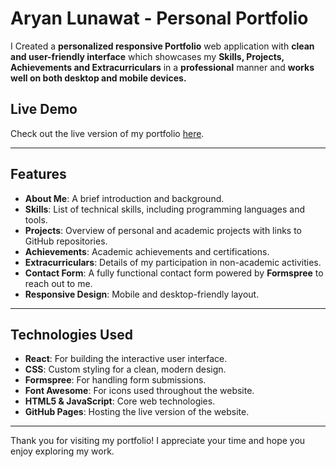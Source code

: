 # Aryan Lunawat - Personal Portfolio

I Created a **personalized responsive Portfolio** web application with **clean and user-friendly interface** which showcases my **Skills, Projects, Achievements and Extracurriculars** in a **professional** manner and **works well on both desktop and mobile devices.**

## Live Demo
Check out the live version of my portfolio [here](https://aryanlunawat555.github.io/Personal-Portfolio/).

---

## Features

- **About Me**: A brief introduction and background.
- **Skills**: List of technical skills, including programming languages and tools.
- **Projects**: Overview of personal and academic projects with links to GitHub repositories.
- **Achievements**: Academic achievements and certifications.
- **Extracurriculars**: Details of my participation in non-academic activities.
- **Contact Form**: A fully functional contact form powered by **Formspree** to reach out to me.
- **Responsive Design**: Mobile and desktop-friendly layout.

---

## Technologies Used

- **React**: For building the interactive user interface.
- **CSS**: Custom styling for a clean, modern design.
- **Formspree**: For handling form submissions.
- **Font Awesome**: For icons used throughout the website.
- **HTML5 & JavaScript**: Core web technologies.
- **GitHub Pages**: Hosting the live version of the website.

---
Thank you for visiting my portfolio! I appreciate your time and hope you enjoy exploring my work.
